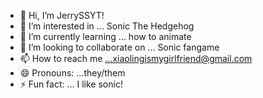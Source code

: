 - 👋 Hi, I’m JerrySSYT!
- 👀 I’m interested in ... Sonic The Hedgehog 
- 🌱 I’m currently learning ... how to animate
- 💞️ I’m looking to collaborate on ... Sonic fangame
- 📫 How to reach me ...xiaolingismygirlfriend@gmail.com 
- 😄 Pronouns: ...they/them
- ⚡ Fun fact: ... I like sonic! 

<!---
MarvensAndJerryIsBrothers/MarvensAndJerryIsBrothers is a ✨ special ✨ repository because its `README.md` (this file) appears on your GitHub profile.
You can click the Preview link to take a look at your changes.
--->
